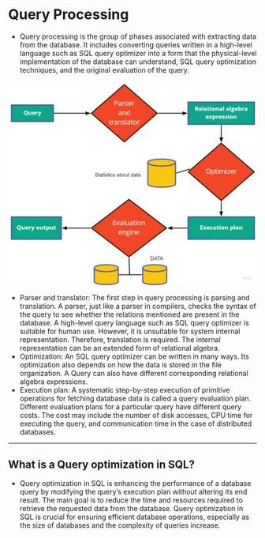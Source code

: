 # Query Processing

- Query processing is the group of phases associated with extracting data from the database. It includes converting queries written in a high-level language such as SQL query optimizer into a form that the physical-level implementation of the database can understand, SQL query optimization techniques, and the original evaluation of the query.

![Query Processing](./Query%20Processing.jpg)

- Parser and translator: The first step in query processing is parsing and translation. A parser, just like a parser in compilers, checks the syntax of the query to see whether the relations mentioned are present in the database. A high-level query language such as SQL query optimizer is suitable for human use. However, it is unsuitable for system internal representation. Therefore, translation is required. The internal representation can be an extended form of relational algebra.
- Optimization: An SQL query optimizer can be written in many ways. Its optimization also depends on how the data is stored in the file organization. A Query can also have different corresponding relational algebra expressions.
- Execution plan: A systematic step-by-step execution of primitive operations for fetching database data is called a query evaluation plan. Different evaluation plans for a particular query have different query costs. The cost may include the number of disk accesses, CPU time for executing the query, and communication time in the case of distributed databases.

---

## What is a Query optimization in SQL?

- Query optimization in SQL is enhancing the performance of a database query by modifying the query’s execution plan without altering its end result. The main goal is to reduce the time and resources required to retrieve the requested data from the database. Query optimization in SQL is crucial for ensuring efficient database operations, especially as the size of databases and the complexity of queries increase.

